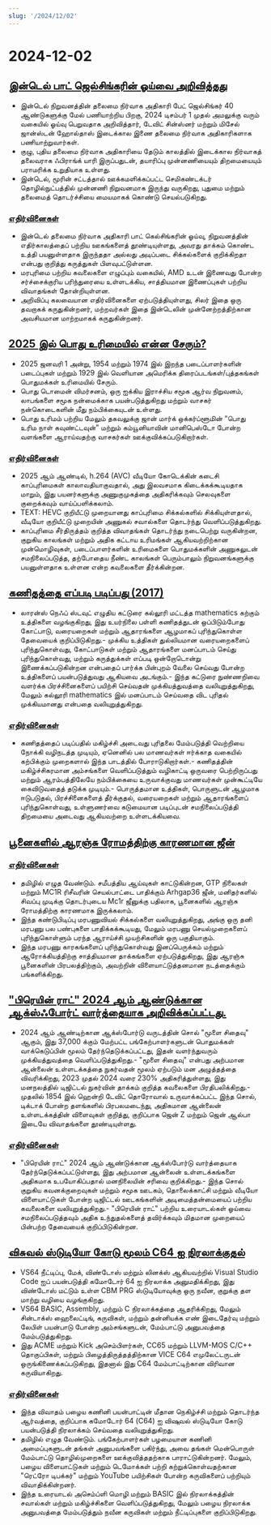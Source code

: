```yaml
---
slug: '/2024/12/02'
---
```


# 2024-12-02

## [இன்டெல் பாட் ஜெல்சிங்கரின் ஓய்வை அறிவித்தது](https://www.intel.com/content/www/us/en/newsroom/news/intel-ceo-news-dec-2024.html)

- இன்டெல் நிறுவனத்தின் தலைமை நிர்வாக அதிகாரி பேட் ஜெல்சிங்கர் 40 ஆண்டுகளுக்கு மேல் பணியாற்றிய பிறகு, 2024 டிசம்பர் 1 முதல் அமலுக்கு வரும் வகையில் ஓய்வு பெறுவதாக அறிவித்தார், டேவிட் சின்ஸ்னர் மற்றும் மிசேல் ஜான்ஸ்டன் ஹோல்தாஸ் இடைக்கால இணை தலைமை நிர்வாக அதிகாரிகளாக பணியாற்றுவார்கள்.
- குழு, புதிய தலைமை நிர்வாக அதிகாரியை தேடும் காலத்தில் இடைக்கால நிர்வாகத் தலைவராக ஃபிராங்க் யாரி இருப்பதுடன், தயாரிப்பு முன்னணியையும் திறமையையும் பராமரிக்க உறுதியாக உள்ளது.
- இன்டெல், மூரின் சட்டத்தால் ஊக்கமளிக்கப்பட்ட செமிகண்டக்டர் தொழில்நுட்பத்தில் முன்னணி நிறுவனமாக இருந்து வருகிறது, புதுமை மற்றும் தலைமைத் தொடர்ச்சியை மையமாகக் கொண்டு செயல்படுகிறது.

### [எதிர்வினைகள்](https://news.ycombinator.com/item?id=42296067)

- இன்டெல் தலைமை நிர்வாக அதிகாரி பாட் கெல்சிங்கரின் ஓய்வு, நிறுவனத்தின் எதிர்காலத்தைப் பற்றிய ஊகங்களைத் தூண்டியுள்ளது, அவரது தாக்கம் கொண்ட உத்தி பயனுள்ளதாக இருந்ததா அல்லது அடிப்படை சிக்கல்களைக் குறிக்கிறதா என்பது குறித்து கருத்துகள் பிளவுபட்டுள்ளன.
- மரபுரிமை பற்றிய கவலைகளை எழுப்பும் வகையில், AMD உடன் இணைவது போன்ற சர்ச்சைக்குரிய பரிந்துரையை உள்ளடக்கிய, சாத்தியமான இணைப்புகள் பற்றிய விவாதங்கள் தோன்றியுள்ளன.
- அறிவிப்பு கலவையான எதிர்வினைகளை ஏற்படுத்தியுள்ளது, சிலர் இதை ஒரு தவறாகக் கருதுகின்றனர், மற்றவர்கள் இதை இன்டெலின் முன்னேற்றத்திற்கான அவசியமான மாற்றமாகக் கருதுகின்றனர்.

## [2025 இல் பொது உரிமையில் என்ன சேரும்?](https://publicdomainreview.org/features/entering-the-public-domain/2025/)

- 2025 ஜனவரி 1 அன்று, 1954 மற்றும் 1974 இல் இறந்த படைப்பாளர்களின் படைப்புகள் மற்றும் 1929 இல் வெளியான அமெரிக்க திரைப்படங்கள்/புத்தகங்கள் பொதுமக்கள் உரிமையில் சேரும்.
- பொது டொமைன் விமர்சனம், ஒரு ஐக்கிய இராச்சிய சமூக ஆர்வ நிறுவனம், லாபங்களை சமூக நன்மைக்காக பயன்படுத்துகிறது மற்றும் வாசகர் நன்கொடைகளின் மீது நம்பிக்கையுடன் உள்ளது.
- பொது உரிமம் பற்றிய மேலும் தகவலுக்கு ஜான் மார்க் ஒக்கர்ப்ளூமின் “பொது உரிம நாள் கவுண்ட்டவுன்” மற்றும் கம்யூனியாவின் மானிபெஸ்டோ போன்ற வளங்களை ஆராய்வதற்கு வாசகர்கள் ஊக்குவிக்கப்படுகிறார்கள்.

### [எதிர்வினைகள்](https://news.ycombinator.com/item?id=42290448)

- 2025 ஆம் ஆண்டில், h.264 (AVC) வீடியோ கோடெக்கின் கடைசி காப்புரிமைகள் காலாவதியாகுவதால், அது இலவசமாக கிடைக்கக்கூடியதாக மாறும், இது பயனர்களுக்கு அணுகுமுகத்தை அதிகரிக்கவும் செலவுகளை குறைக்கவும் வாய்ப்பளிக்கலாம்.
- TEXT: HEVC குறியீட்டு முறையானது காப்புரிமை சிக்கல்களில் சிக்கியுள்ளதால், வீடியோ குறியீட்டு முறையின் அணுகல் சவால்களை தொடர்ந்து வெளிப்படுத்துகிறது.
- காப்புரிமை சீர்திருத்தம் குறித்த விவாதங்கள் தொடர்ந்து நடைபெற்று வருகின்றன, குறுகிய காலங்கள் மற்றும் அதிக கட்டாய உரிமங்கள் ஆகியவற்றிற்கான முன்மொழிவுகள், படைப்பாளர்களின் உரிமைகளை பொதுமக்களின் அணுகலுடன் சமநிலைப்படுத்த, தற்போதைய நீண்ட காலங்கள் பெரும்பாலும் நிறுவனங்களுக்கு பயனுள்ளதாக உள்ளன என்ற கவலைகளை தீர்க்கின்றன.

## [கணிதத்தை எப்படி படிப்பது (2017)](https://www.math.uh.edu/~dblecher/pf2.html)

- லாரன்ஸ் நெஃப் ஸ்டவுட் எழுதிய கட்டுரை கல்லூரி மட்டத்த mathematics கற்கும் உத்திகளை வழங்குகிறது, இது உயர்நிலை பள்ளி கணிதத்துடன் ஒப்பிடும்போது கோட்பாடு, வரையறைகள் மற்றும் ஆதாரங்களை ஆழமாகப் புரிந்துகொள்ள தேவையைக் குறிப்பிடுகிறது.- முக்கிய உத்திகள் துல்லியமான வரையறைகளைப் புரிந்துகொள்வது, கோட்பாடுகள் மற்றும் ஆதாரங்களை மனப்பாடம் செய்து புரிந்துகொள்வது, மற்றும் கருத்துக்கள் எப்படி ஒன்றோடொன்று இணைக்கப்படுகின்றன என்பதைப் பார்க்க பின்புறம் வேலை செய்வது போன்ற உத்திகளைப் பயன்படுத்துவது ஆகியவை அடங்கும்.- இந்த கட்டுரை நுண்ணறிவை வளர்க்க பிரச்சினைகளைப் பயிற்சி செய்வதன் முக்கியத்துவத்தை வலியுறுத்துகிறது, மேலும் கல்லூரி mathematics இல் மனப்பாடம் செய்வதை விட புரிதல் முக்கியமானது என்பதை வலியுறுத்துகிறது.

### [எதிர்வினைகள்](https://news.ycombinator.com/item?id=42290996)

- கணிதத்தைப் படிப்பதில் மகிழ்ச்சி அடைவது புரிதலை மேம்படுத்தி வெற்றியை நோக்கி வழிநடத்த முடியும், ஏனெனில் பல மாணவர்கள் ஈர்க்காத வகையில் கற்பிக்கும் முறைகளால் இந்த பாடத்தில் போராடுகிறார்கள்.- கணிதத்தின் மகிழ்ச்சிகரமான அம்சங்களை வெளிப்படுத்தும் வழிகாட்டி ஒருவரை பெற்றிருப்பது மற்றும் ஆரம்பத்திலேயே நம்பிக்கையை உருவாக்குவது மாணவர்கள் முன்கூட்டியே கைவிடுவதைத் தடுக்க முடியும்.- பொருத்தமான உத்திகள், பொருளுடன் ஆழமாக ஈடுபடுதல், பிரச்சினைகளைத் தீர்க்குதல், வரையறைகள் மற்றும் ஆதாரங்களைப் புரிந்துகொள்வது, உள்ளுணர்வை கடுமையான படிப்புடன் சமநிலைப்படுத்தி திறமையை அடைவது ஆகியவற்றை உள்ளடக்கியவை.

## [பூனைகளில் ஆரஞ்சு ரோமத்திற்கு காரணமான ஜீன்](https://www.science.org/content/article/gene-behind-orange-fur-cats-found-last)

### [எதிர்வினைகள்](https://news.ycombinator.com/item?id=42291386)

- தமிழில் எழுத வேண்டும். சமீபத்திய ஆய்வுகள் காட்டுகின்றன, GTP நிலைகள் மற்றும் MC1R ரிசீவரின் செயல்பாட்டை பாதிக்கும் Arhgap36 ஜீன், மனிதர்களில் சிவப்பு முடிக்கு தொடர்புடைய Mc1r ஜீனுக்கு பதிலாக, பூனைகளில் ஆரஞ்சு ரோமத்திற்கு காரணமாக இருக்கலாம்.
- இந்த கண்டுபிடிப்பு மரபணுவியல் சிக்கல்களை வலியுறுத்துகிறது, அங்கு ஒரு தனி மரபணு பல பண்புகளை பாதிக்கக்கூடியது, மேலும் மரபணு செயல்முறைகளைப் புரிந்துகொள்ளும் பரந்த ஆராய்ச்சி முயற்சிகளின் ஒரு பகுதியாகும்.
- இந்த மரபணு காரகங்களைப் புரிந்துகொள்வது இனப்பெருக்கம் மற்றும் ஆரோக்கியத்திற்கு சாத்தியமான தாக்கங்களை ஏற்படுத்துகிறது, இது ஆரஞ்சு பூனைகளின் பிரபலத்திற்கும், அவற்றின் விளையாட்டுத்தனமான நடத்தைக்கும் பங்களிக்கிறது.

## ["பிரெயின் ராட்" 2024 ஆம் ஆண்டுக்கான ஆக்ஸ்ஃபோர்ட் வார்த்தையாக அறிவிக்கப்பட்டது.](https://corp.oup.com/news/brain-rot-named-oxford-word-of-the-year-2024/)

- 2024 ஆம் ஆண்டிற்கான ஆக்ஸ்போர்டு வருடத்தின் சொல் "மூளை சிதைவு" ஆகும், இது 37,000 க்கும் மேற்பட்ட பங்கேற்பாளர்களுடன் பொதுமக்கள் வாக்கெடுப்பின் மூலம் தேர்ந்தெடுக்கப்பட்டது, இதன் வளர்ந்துவரும் முக்கியத்துவத்தை வெளிப்படுத்துகிறது.- "மூளை சிதைவு" என்பது அற்பமான ஆன்லைன் உள்ளடக்கத்தை நுகர்வதன் மூலம் ஏற்படும் மன அழுத்தத்தை விவரிக்கிறது, 2023 முதல் 2024 வரை 230% அதிகரித்துள்ளது, இது மனநலத்தில் டிஜிட்டல் நுகர்வின் தாக்கம் குறித்த கவலைகளை பிரதிபலிக்கிறது.- முதலில் 1854 இல் ஹென்றி டேவிட் தொரோவால் உருவாக்கப்பட்ட இந்த சொல், டிக்டாக் போன்ற தளங்களில் பிரபலமடைந்து, அதிகமான ஆன்லைன் உள்ளடக்கத்தின் விளைவுகள் குறித்து, குறிப்பாக ஜென் Z மற்றும் ஜென் ஆல்பா இடையே விவாதங்களை தூண்டியுள்ளது.

### [எதிர்வினைகள்](https://news.ycombinator.com/item?id=42292294)

- "பிரெயின் ராட்" 2024 ஆம் ஆண்டுக்கான ஆக்ஸ்போர்டு வார்த்தையாக தேர்ந்தெடுக்கப்பட்டுள்ளது, இது அற்பமான ஆன்லைன் உள்ளடக்கங்களை அதிகமாக உபயோகிப்பதால் மனநிலையின் சரிவை குறிக்கிறது.- இந்த சொல் குறுகிய கவனக்குறைவுகள் மற்றும் சமூக ஊடகம், தொலைக்காட்சி மற்றும் வீடியோ விளையாட்டுகள் போன்ற டிஜிட்டல் ஊடகங்களின் அடிமைத்தன்மையைப் பற்றிய கவலைகளை வலியுறுத்துகிறது.- "பிரெயின் ராட்" பற்றிய உரையாடல்கள் ஓய்வை சமநிலைப்படுத்தவும் அதிக உந்துதல்களைத் தவிர்க்கவும் மிதமான முறையைப் பின்பற்ற தேவையைக் குறிப்பிடுகின்றன.

## [விசுவல் ஸ்டுடியோ கோடு மூலம் C64 ஐ நிரலாக்குதல்](https://retrogamecoders.com/c64-visual-studio-code/)

- VS64 நீட்டிப்பு, மேக், விண்டோஸ் மற்றும் லினக்ஸ் ஆகியவற்றில் Visual Studio Code ஐப் பயன்படுத்தி கமோடோர் 64 ஐ நிரலாக்க அனுமதிக்கிறது, இது விண்டோஸ் மட்டும் உள்ள CBM PRG ஸ்டுடியோவுக்கு ஒரு நவீன, குறுக்கு தள மாற்று வழியை வழங்குகிறது.
- VS64 BASIC, Assembly, மற்றும் C நிரலாக்கத்தை ஆதரிக்கிறது, மேலும் சின்டாக்ஸ் ஹைலைட்டிங், கருவிகள், மற்றும் தன்னியக்க எண் இடைதேர்வு மற்றும் லேபிள் பயன்பாடு போன்ற அம்சங்களுடன், மேம்பாட்டு அனுபவத்தை மேம்படுத்துகிறது.
- இது ACME மற்றும் Kick அசெம்பிளர்கள், CC65 மற்றும் LLVM-MOS C/C++ தொகுப்பிகள், மற்றும் பிழைத்திருத்தத்திற்கான VICE C64 எமுலேட்டருடன் ஒருங்கிணைக்கப்படுகிறது, இதனால் இது C64 மேம்பாட்டிற்கான விரிவான கருவியாகிறது.

### [எதிர்வினைகள்](https://news.ycombinator.com/item?id=42290861)

- இந்த விவாதம் பழைய கணினி பயன்பாட்டின் மீதான நெகிழ்ச்சி மற்றும் தொடர்ந்த ஆர்வத்தை, குறிப்பாக கமோடோர் 64 (C64) ஐ விஷுவல் ஸ்டுடியோ கோடு பயன்படுத்தி நிரலாக்கம் செய்வதை வலியுறுத்துகிறது.
- தமிழில் எழுத வேண்டும். பங்கேற்பாளர்கள் பழமையான கணினி அமைப்புகளுடன் தங்கள் அனுபவங்களை பகிர்ந்து, அவை தங்கள் மென்பொருள் மேம்பாட்டு தொழில்முறைகளை ஊக்குவித்ததற்காக பாராட்டுகின்றனர். மேலும், பழைய விளையாட்டுகள் மற்றும் டெமோக்கள் பற்றி கற்றுக்கொள்வதற்கான "ரெட்ரோ டிபக்கர்" மற்றும் YouTube பயிற்சிகள் போன்ற கருவிகளைப் பற்றியும் விவாதிக்கின்றனர்.
- இந்த உரையாடல் அசெம்ப்ளி மொழி மற்றும் BASIC இல் நிரலாக்கத்தின் சவால்கள் மற்றும் மகிழ்ச்சிகளை வெளிப்படுத்துகிறது, மேலும் பழைய நிரலாக்க அனுபவத்தை மேம்படுத்தும் நவீன கருவிகள் மற்றும் நீட்டிப்புகளை குறிப்பிடுகிறது.

<head>
  <meta property="og:title" content="இன்டெல் பாட் ஜெல்சிங்கரின் ஓய்வை அறிவித்தது" />
  <meta property="og:type" content="website" />
  <meta property="og:image" content="https://og.cho.sh/api/og/?title=%E0%AE%87%E0%AE%A9%E0%AF%8D%E0%AE%9F%E0%AF%86%E0%AE%B2%E0%AF%8D%20%E0%AE%AA%E0%AE%BE%E0%AE%9F%E0%AF%8D%20%E0%AE%9C%E0%AF%86%E0%AE%B2%E0%AF%8D%E0%AE%9A%E0%AE%BF%E0%AE%99%E0%AF%8D%E0%AE%95%E0%AE%B0%E0%AE%BF%E0%AE%A9%E0%AF%8D%20%E0%AE%93%E0%AE%AF%E0%AF%8D%E0%AE%B5%E0%AF%88%20%E0%AE%85%E0%AE%B1%E0%AE%BF%E0%AE%B5%E0%AE%BF%E0%AE%A4%E0%AF%8D%E0%AE%A4%E0%AE%A4%E0%AF%81&subheading=%E0%AE%A4%E0%AE%BF%E0%AE%99%E0%AF%8D%E0%AE%95%E0%AE%B3%E0%AF%8D%2C%202%20%E0%AE%9F%E0%AE%BF%E0%AE%9A%E0%AE%AE%E0%AF%8D%E0%AE%AA%E0%AE%B0%E0%AF%8D%2C%202024%3A%20%E0%AE%B9%E0%AF%87%E0%AE%95%E0%AF%8D%E0%AE%95%E0%AE%B0%E0%AF%8D%20%E0%AE%9A%E0%AF%86%E0%AE%AF%E0%AF%8D%E0%AE%A4%E0%AE%BF%20%E0%AE%9A%E0%AF%81%E0%AE%B0%E0%AF%81%E0%AE%95%E0%AF%8D%E0%AE%95%E0%AE%AE%E0%AF%8D" />
</head>
